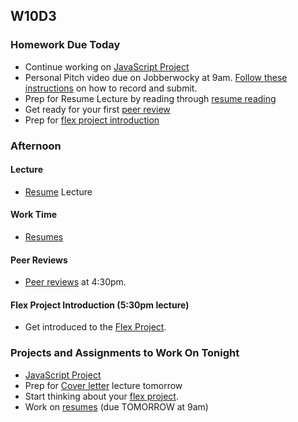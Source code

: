 ## W10D3
### Homework Due Today
* Continue working on [JavaScript Project][js-project]
* Personal Pitch video due on Jobberwocky at 9am. [Follow these instructions][personal-pitch-video] on how to record and submit.
* Prep for Resume Lecture by reading through [resume reading][resume]
* Get ready for your first [peer review][peer-review]
* Prep for [flex project introduction][flex-project]

### Afternoon

#### Lecture
* [Resume][resume] Lecture

#### Work Time
* [Resumes][resume]

#### Peer Reviews
* [Peer reviews][peer-review] at 4:30pm.

#### Flex Project Introduction (5:30pm lecture)
* Get introduced to the [Flex Project][flex-project].

### Projects and Assignments to Work On Tonight
* [JavaScript Project][js-project]
* Prep for [Cover letter][cover-letter] lecture tomorrow
* Start thinking about your [flex project][flex-project].
* Work on [resumes][resume] (due TOMORROW at 9am)

<!-- LINKS -->
<!-- Job Search Projects -->
[js-project]: https://docs.google.com/presentation/d/1Tx5FiNujBGygj2QWQun-OJSTpD549p-D5YHysWFGMno/edit#slide=id.g11cb08b625_0_0
[flex-project]: ../projects/flex-project/flex-project.md

<!-- Internal Resources -->
[Jobberwocky]: http://progress.appacademy.io/jobberwocky

[personal-pitch-video]: https://github.com/appacademy/sf-job-search-curriculum/blob/master/meta/app-academy/uploading-personal-pitch-video.md

[resume]: https://github.com/appacademy/sf-job-search-curriculum/blob/master/application-materials/resume/resume.md
[peer-review]: https://github.com/appacademy/sf-job-search-curriculum/blob/master/meta/app-academy/peer-reviews.md
[flex-project]: https://github.com/appacademy/sf-job-search-curriculum/blob/master/projects/flex-project/flex-project.md

[cover-letter]: https://github.com/appacademy/sf-job-search-curriculum/blob/master/application-materials/cover-letter/cover-letter.md


